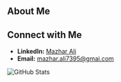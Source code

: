## About Me

<!--
**Maz1ar-A1i/Maz1ar-A1i** is a ✨ _special_ ✨ repository because its `README.md` (this file) appears on your GitHub profile.

Here are some ideas to get you started:

- 🔭 I’m currently working on ...
- 🌱 I’m currently learning ...
- 👯 I’m looking to collaborate on ...
- 🤔 I’m looking for help with ...
- 💬 Ask me about ...
- 📫 How to reach me: ...
- 😄 Pronouns: ...
- ⚡ Fun fact: ...
-->

## Connect with Me
- **LinkedIn:** [Mazhar Ali](https://www.linkedin.com/in/mazhar-ali-160826282/)
- **Email:** [mazhar.ali7395@gmai.com](mailto:mazhar.ali7395@gmai.com)





    
![GitHub Stats](https://github-readme-stats.vercel.app/api?username=mazhar&show_icons=true&theme=dark)
